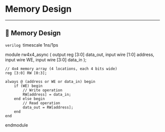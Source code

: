 # Memory Design

---
## 📜 Memory Design 
`verilog
`timescale 1ns/1ps

module rw4x4_async (
    output reg [3:0] data_out,
    input wire [1:0] address,
    input wire WE,
    input wire [3:0] data_in
);

    // 4x4 memory array (4 locations, each 4 bits wide)
    reg [3:0] RW [0:3];

    always @ (address or WE or data_in) begin
        if (WE) begin
            // Write operation
            RW[address] = data_in;
        end else begin
            // Read operation
            data_out = RW[address];
        end
    end
endmodule
